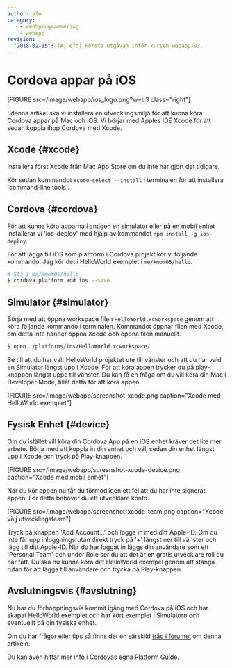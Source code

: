 ```yaml
---
author: efo
category:
    - webbprogrammering
    - webapp
revision:
  "2018-02-15": (A, efo) Första utgåvan inför kursen webapp-v3.
...
```

Cordova appar på iOS
==================================

[FIGURE src=/image/webapp/ios_logo.png?w=c3 class="right"]

I denna artikel ska vi installera en utvecklingsmiljö för att kunna köra Cordova appar på Mac och iOS. Vi börjar med Apples IDE Xcode för att sedan koppla ihop Cordova med Xcode.


<!--more-->


Xcode {#xcode}
---------------------------------
Installera först Xcode från Mac App Store om du inte har gjort det tidigare.

Kör sedan kommandot `xcode-select --install` i terminalen för att installera 'command-line tools'.



Cordova {#cordova}
---------------------------------
För att kunna köra apparna i antigen en simulator eller på en mobil enhet installerar vi 'ios-deploy' med hjälp av kommandot `npm install -g ios-deploy`.

För att lägga till iOS som plattform i Cordova projekt kör vi följande kommando. Jag kör det i HelloWorld exemplet i `me/kmom05/hello`.

```bash
# Stå i me/kmom05/hello
$ cordova platform add ios --save
```



Simulator {#simulator}
---------------------------------
Börja med att öppna workspace filen `HelloWorld.xcworkspace` genom att köra följande kommando i terminalen. Kommandot öppnar filen med Xcode, om detta inte händer öppna Xcode och öppna filen manuellt.

```bash
$ open ./platforms/ios/HelloWorld.xcworkspace/
```

Se till att du har valt HelloWorld projektet ute till vänster och att du har vald en Simulator längst upp i Xcode. För att köra appen trycker du på play-knappen längst uppe till vänster. Du kan få en fråga om du vill köra din Mac i Developer Mode, tillåt detta för att köra appen.

[FIGURE src=/image/webapp/screenshot-xcode.png caption="Xcode med HelloWorld exemplet"]



Fysisk Enhet {#device}
---------------------------------
Om du istället vill köra din Cordova App på en iOS enhet kräver det lite mer arbete. Börja med att koppla in din enhet och välj sedan din enhet längst upp i Xcode och tryck på Play-knappen.

[FIGURE src=/image/webapp/screenshot-xcode-device.png caption="Xcode med mobil enhet"]

När du kör appen nu får du förmodligen ett fel att du har inte signerat appen. För detta behöver du ett utvecklare konto.

[FIGURE src=/image/webapp/screenshot-xcode-team.png caption="Xcode välj utvecklingsteam"]

Tryck på knappen 'Add Account...' och logga in med ditt Apple-ID. Om du inte får upp inloggningsrutan direkt tryck på '+' längst ner till vänster och lägg till ditt Apple-ID. När du har loggat in läggs din användare som ett 'Personal Team' och under Role ser du att det är en gratis utvecklare roll du har fått. Du ska nu kunna köra ditt HelloWorld exempel genom att stänga rutan för att lägga till användare och trycka på Play-knappen.



Avslutningsvis {#avslutning}
--------------------------------------
Nu har du förhoppningsvis kommit igång med Cordova på iOS och har skapat HelloWorld exemplet och har kört exemplet i Simulatorn och eventuellt på din fysiska enhet.

Om du har frågor eller tips så finns det en särskild [tråd i forumet](t/7311) om denna artikeln.

Du kan även hittar mer info i [Cordovas egna Platform Guide](https://cordova.apache.org/docs/en/latest/guide/platforms/ios/index.html).
